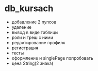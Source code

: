 # db_kursach
- добавление 2 пупсов
- удаление
- вывод в виде таблицы
- роли и треш с ними
- редактирование профиля
- регистрация
- тесты
- оформление и singlePage попробовать
- цена String(2 знака)
